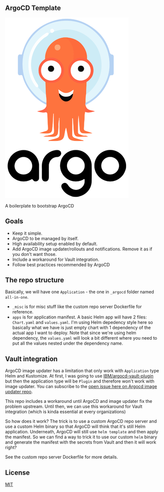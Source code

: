 ArgoCD Template
---------------

![argocd logo](/images/argo-stacked-color.png)

A boilerplate to bootstrap ArgoCD

## Goals

- Keep it simple.
- ArgoCD to be managed by itself.
- High availability setup enabled by default.
- Add ArgoCD image updater/rollouts and notifications. Remove it as if you don't want those.
- Include a workaround for Vault integration.
- Follow best practices recommended by ArgoCD


## The repo structure

Basically, we will have one `Application` - the one in `_argocd` folder named `all-in-one`.

- `_misc` is for misc stuff like the custom repo server Dockerfile for reference.
- `apps` is for application manifest. A basic Helm app will have 2 files: `Chart.yaml` and `values.yaml`. I'm using Helm depedency style here so basically what we have is just empty chart with 1 dependency of the actual app I want to deploy. Note that since we're using helm dependency, the `values.yaml` will look a bit different where you need to put all the values nested under the dependency name.

## Vault integration

ArgoCD image updater has a limitation that only work with `Application` type Helm and Kustomize. At first, I was going to use [IBM/argocd-vault-plugin](https://github.com/IBM/argocd-vault-plugin) but then the application type will be `Plugin` and therefore won't work with image updater. You can subscribe to the [open issue here on Argocd image updater repo](https://github.com/argoproj-labs/argocd-image-updater/issues/168).

This repo includes a workaround until ArgoCD and image updater fix the problem upstream. Until then, we can use this workaround for Vault integration (which is kinda essential at every organizations)

So how does it work? The trick is to use a custom ArgoCD repo server and use a custom Helm binary so that ArgoCD will think that it's still Helm application. Underneath, ArgoCD will still use `helm template` and then apply the manifest. So we can find a way to trick it to use our custom `helm` binary and generate the manifest with the secrets from Vault and then it will work right?

See the custom repo server Dockerfile for more details.
## License

[MIT](./LICENSE)


